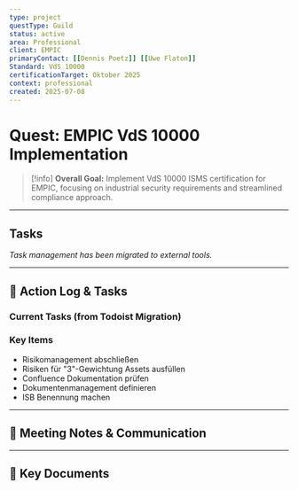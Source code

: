 ```yaml
---
type: project
questType: Guild
status: active
area: Professional
client: EMPIC
primaryContact: [[Dennis Poetz]] [[Uwe Flaton]]
Standard: VdS 10000
certificationTarget: Oktober 2025
context: professional
created: 2025-07-08
---
```


# Quest: EMPIC VdS 10000 Implementation

> [!info]
> **Overall Goal:** Implement VdS 10000 ISMS certification for EMPIC, focusing on industrial security requirements and streamlined compliance approach.

---

## Tasks

*Task management has been migrated to external tools.*

---

## 📝 Action Log & Tasks

### Current Tasks (from Todoist Migration)
### Key Items
- Risikomanagement abschließen
- Risiken für "3"-Gewichtung Assets ausfüllen  
- Confluence Dokumentation prüfen
- Dokumentenmanagement definieren
- ISB Benennung machen

---
## 💬 Meeting Notes & Communication


---
## 📎 Key Documents
